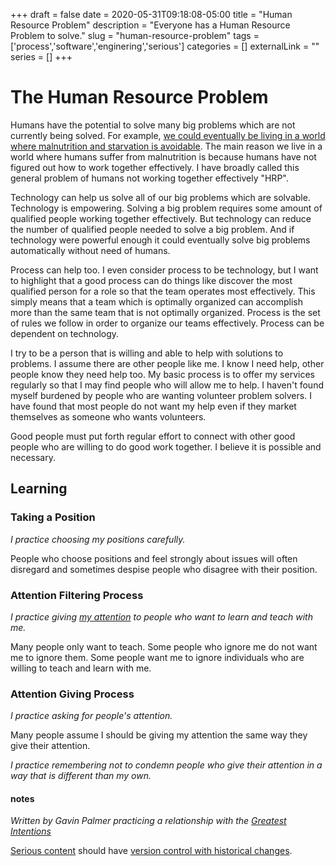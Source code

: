 +++ 
draft = false
date = 2020-05-31T09:18:08-05:00
title = "Human Resource Problem"
description = "Everyone has a Human Resource Problem to solve."
slug = "human-resource-problem" 
tags = ['process','software','enginering','serious']
categories = []
externalLink = ""
series = []
+++

# The Human Resource Problem

Humans have the potential to solve many big problems which are not currently being solved. For example, [we could eventually be living in a world where malnutrition and starvation is avoidable](https://herolfg.com/posts/a-world-without-hunger/). The main reason we live in a world where humans suffer from malnutrition is because humans have not figured out how to work together effectively. I have broadly called this general problem of humans not working together effectively "HRP".

Technology can help us solve all of our big problems which are solvable. Technology is empowering. Solving a big problem requires some amount of qualified people working together effectively. But technology can reduce the number of qualified people needed to solve a big problem. And if technology were powerful enough it could eventually solve big problems automatically without need of humans.

Process can help too. I even consider process to be technology, but I want to highlight that a good process can do things like discover the most qualified person for a role so that the team operates most effectively. This simply means that a team which is optimally organized can accomplish more than the same team that is not optimally organized. Process is the set of rules we follow in order to organize our teams effectively. Process can be dependent on technology.

I try to be a person that is willing and able to help with solutions to problems. I assume there are other people like me. I know I need help, other people know they need help too. My basic process is to offer my services regularly so that I may find people who will allow me to help.  I haven't found myself burdened by people who are wanting volunteer problem solvers.  I have found that most people do not want my help even if they market themselves as someone who wants volunteers.

Good people must put forth regular effort to connect with other good people who are willing to do good work together. I believe it is possible and necessary.

## Learning

### Taking a Position

*I practice choosing my positions carefully.*

People who choose positions and feel strongly about issues will often disregard and sometimes despise people who disagree with their position.

### Attention Filtering Process

*I practice giving [my attention](/posts/my-attention) to people who want to learn and teach with me.*

Many people only want to teach.  Some people who ignore me do not want me to ignore them.  Some people want me to ignore individuals who are willing to teach and learn with me.

### Attention Giving Process

*I practice asking for people's attention.*

Many people assume I should be giving my attention the same way they give their attention.

*I practice remembering not to condemn people who give their attention in a way that is different than my own.*

#### notes

*Written by Gavin Palmer practicing a relationship with the [Greatest Intentions](/posts/helping-the-greatest-intentions)*

[Serious content](/posts/content-creation) should have [version control with historical changes](https://github.com/heroLFG/hugo-herolfg-site/commits/dev/content/posts/human-resource-problem.md).
